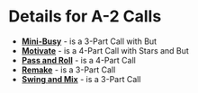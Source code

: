 

# Details for A-2 Calls

* **[Mini-Busy](../a2/mini_busy.md)** - is a 3-Part Call with But
* **[Motivate](../a2/motivate.md)** - is a 4-Part Call with Stars and But
* **[Pass and Roll](../a2/pass_and_roll.md)** - is a 4-Part Call
* **[Remake](../a2/remake.md)** - is a 3-Part Call
* **[Swing and Mix](../a2/swing_and_mix.md)** - is a 3-Part Call